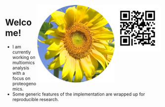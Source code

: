 <img src="https://github.com/jinghuazhao/jinghuazhao/blob/master/jhz-50.png" align="right" />

<img src="https://github.com/jinghuazhao/jinghuazhao/blob/master/gansubaiyin-circle.png" align="right" height="250" width="250" />

# Welcome!

- I am currently working on multiomics analysis with a focus on proteogenomics.
- Some generic features of the implementation are wrapped up for reproducible research.

